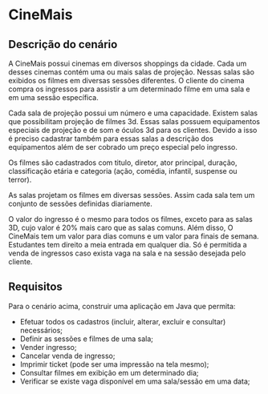 # CineMais

## Descrição do cenário
A CineMais possui cinemas em diversos shoppings da cidade. Cada um desses cinemas contém uma ou mais salas de projeção. Nessas salas são exibidos os filmes em diversas sessões diferentes. O cliente do cinema compra os ingressos para assistir a um determinado filme em uma sala e em uma sessão específica.

Cada sala de projeção possui um número e uma capacidade. Existem salas que possibilitam projeção de filmes 3d. Essas salas possuem equipamentos especiais de projeção e de som e óculos 3d para os clientes. Devido a isso é preciso cadastrar também para essas salas a descrição dos equipamentos além de ser cobrado um preço especial pelo ingresso.

Os filmes são cadastrados com titulo, diretor, ator principal, duração, classificação etária e categoria (ação, comédia, infantil, suspense ou terror).

As salas projetam os filmes em diversas sessões. Assim cada sala tem um conjunto de sessões definidas diariamente.

O valor do ingresso é o mesmo para todos os filmes, exceto para as salas 3D, cujo valor é 20% mais caro que as salas comuns. Além disso, O CineMais tem um valor para dias comuns e um valor para finais de semana. Estudantes tem direito a meia entrada em qualquer dia. Só é permitida a venda de ingressos caso exista vaga na sala e na sessão desejada pelo cliente.

## Requisitos
Para o cenário acima, construir uma aplicação em Java que permita:

- Efetuar todos os cadastros (incluir, alterar, excluir e consultar) necessários;
- Definir as sessões e filmes de uma sala;
- Vender ingresso;
- Cancelar venda de ingresso;
- Imprimir ticket (pode ser uma impressão na tela mesmo);
- Consultar filmes em exibição em um determinado dia;
- Verificar se existe vaga disponível em uma sala/sessão em uma data;
